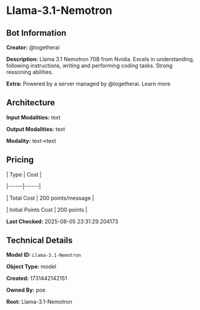 # Llama-3.1-Nemotron

## Bot Information

**Creator:** @togetherai

**Description:** Llama 3.1 Nemotron 70B from Nvidia. Excels in understanding, following instructions, writing and performing coding tasks. Strong reasoning abilities.

**Extra:** Powered by a server managed by @togetherai. Learn more


## Architecture

**Input Modalities:** text

**Output Modalities:** text

**Modality:** text->text


## Pricing

| Type | Cost |

|------|------|

| Total Cost | 200 points/message |

| Initial Points Cost | 200 points |


**Last Checked:** 2025-08-05 23:31:29.204173


## Technical Details

**Model ID:** `Llama-3.1-Nemotron`

**Object Type:** model

**Created:** 1731442142151

**Owned By:** poe

**Root:** Llama-3.1-Nemotron
